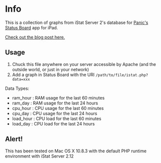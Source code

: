 # Info
This is a collection of graphs from iStat Server 2's database for [Panic's Status Board](http://panic.com/statusboard/) app for iPad.

[Check out the blog post here.](http://www.yesdevnull.net/2013/05/istat-server-graphs-for-status-board/)

## Usage
1. Chuck this file anywhere on your server accessible by Apache (and the outside world, or just in your network)
2. Add a graph in Status Board with the URI ```/path/to/file/istat.php?data=xxx```

Data Types:
* ram_hour  : RAM usage for the last 60 minutes
* ram_day   : RAM usage for the last 24 hours
* cpu_hour  : CPU usage for the last 60 minutes
* cpu_day   : CPU usage for the last 24 hours
* load_hour : CPU load for the last 60 minutes
* load_day  : CPU load for the last 24 hours

## Alert!
This has been tested on Mac OS X 10.8.3 with the default PHP runtime environment with iStat Server 2.12
